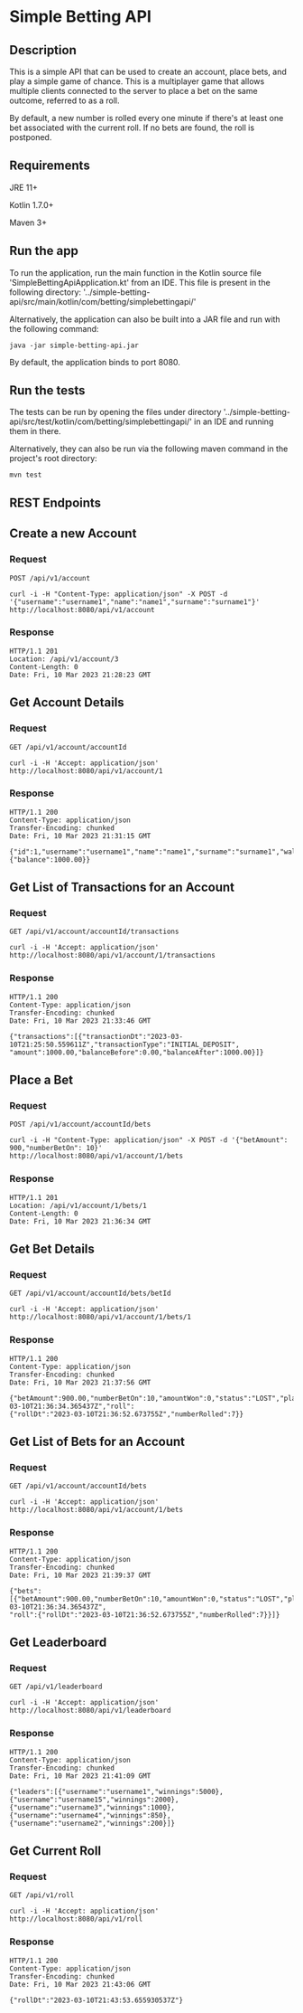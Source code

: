 # Simple Betting API
## Description
This is a simple API that can be used to create an account, place bets, and play a simple game of chance. This is a 
multiplayer game that allows multiple clients connected to the server to place a bet on the same outcome, referred to
as a roll.

By default, a new number is rolled every one minute if there's at least one bet associated with the current roll. If no bets
are found, the roll is postponed.

## Requirements
JRE 11+

Kotlin 1.7.0+

Maven 3+

## Run the app
To run the application, run the main function in the Kotlin source file 'SimpleBettingApiApplication.kt' from an IDE. This file is present in the following directory: '../simple-betting-api/src/main/kotlin/com/betting/simplebettingapi/'

Alternatively, the application can also be built into a JAR file and run with the following command: 

    java -jar simple-betting-api.jar

By default, the application binds to port 8080.

## Run the tests
The tests can be run by opening the files under directory 
'../simple-betting-api/src/test/kotlin/com/betting/simplebettingapi/' in an IDE and running them in there.

Alternatively, they can also be run via the following maven command in the project's root directory:

    mvn test


## REST Endpoints

## Create a new Account

### Request

`POST /api/v1/account`

    curl -i -H "Content-Type: application/json" -X POST -d '{"username":"username1","name":"name1","surname":"surname1"}' http://localhost:8080/api/v1/account

### Response

    HTTP/1.1 201 
    Location: /api/v1/account/3
    Content-Length: 0
    Date: Fri, 10 Mar 2023 21:28:23 GMT

## Get Account Details

### Request

`GET /api/v1/account/accountId`

    curl -i -H 'Accept: application/json' http://localhost:8080/api/v1/account/1

### Response

    HTTP/1.1 200 
    Content-Type: application/json
    Transfer-Encoding: chunked
    Date: Fri, 10 Mar 2023 21:31:15 GMT

    {"id":1,"username":"username1","name":"name1","surname":"surname1","wallet":{"balance":1000.00}}

## Get List of Transactions for an Account

### Request

`GET /api/v1/account/accountId/transactions`

    curl -i -H 'Accept: application/json' http://localhost:8080/api/v1/account/1/transactions

### Response

    HTTP/1.1 200 
    Content-Type: application/json
    Transfer-Encoding: chunked
    Date: Fri, 10 Mar 2023 21:33:46 GMT

    {"transactions":[{"transactionDt":"2023-03-10T21:25:50.559611Z","transactionType":"INITIAL_DEPOSIT",
    "amount":1000.00,"balanceBefore":0.00,"balanceAfter":1000.00}]}

## Place a Bet

### Request

`POST /api/v1/account/accountId/bets`

    curl -i -H "Content-Type: application/json" -X POST -d '{"betAmount": 900,"numberBetOn": 10}' 
    http://localhost:8080/api/v1/account/1/bets

### Response

    HTTP/1.1 201 
    Location: /api/v1/account/1/bets/1
    Content-Length: 0
    Date: Fri, 10 Mar 2023 21:36:34 GMT


## Get Bet Details

### Request

`GET /api/v1/account/accountId/bets/betId`

    curl -i -H 'Accept: application/json' http://localhost:8080/api/v1/account/1/bets/1

### Response

    HTTP/1.1 200 
    Content-Type: application/json
    Transfer-Encoding: chunked
    Date: Fri, 10 Mar 2023 21:37:56 GMT

    {"betAmount":900.00,"numberBetOn":10,"amountWon":0,"status":"LOST","placedDt":"2023-03-10T21:36:34.365437Z","roll":
    {"rollDt":"2023-03-10T21:36:52.673755Z","numberRolled":7}}

## Get List of Bets for an Account

### Request

`GET /api/v1/account/accountId/bets`

    curl -i -H 'Accept: application/json' http://localhost:8080/api/v1/account/1/bets

### Response

    HTTP/1.1 200 
    Content-Type: application/json
    Transfer-Encoding: chunked
    Date: Fri, 10 Mar 2023 21:39:37 GMT

    {"bets":[{"betAmount":900.00,"numberBetOn":10,"amountWon":0,"status":"LOST","placedDt":"2023-03-10T21:36:34.365437Z",
    "roll":{"rollDt":"2023-03-10T21:36:52.673755Z","numberRolled":7}}]}

## Get Leaderboard

### Request

`GET /api/v1/leaderboard`

    curl -i -H 'Accept: application/json' http://localhost:8080/api/v1/leaderboard

### Response

    HTTP/1.1 200
    Content-Type: application/json
    Transfer-Encoding: chunked
    Date: Fri, 10 Mar 2023 21:41:09 GMT

    {"leaders":[{"username":"username1","winnings":5000},{"username":"username15","winnings":2000},
    {"username":"username3","winnings":1000},{"username":"username4","winnings":850},
    {"username":"username2","winnings":200}]}

## Get Current Roll

### Request

`GET /api/v1/roll`

    curl -i -H 'Accept: application/json' http://localhost:8080/api/v1/roll

### Response

    HTTP/1.1 200 
    Content-Type: application/json
    Transfer-Encoding: chunked
    Date: Fri, 10 Mar 2023 21:43:06 GMT

    {"rollDt":"2023-03-10T21:43:53.655930537Z"}